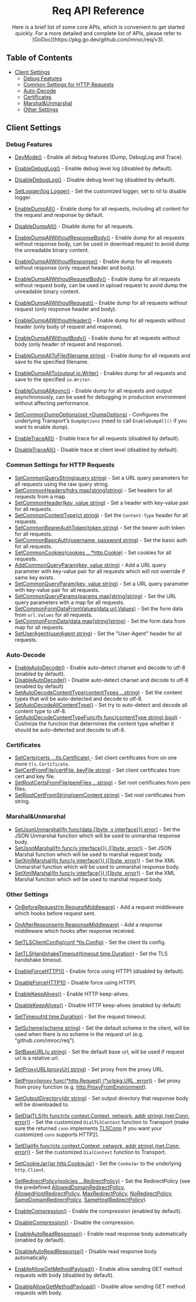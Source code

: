 <p align="center">
    <h1 align="center">Req API Reference </h1>
    <p align="center">Here is a brief list of some core APIs, which is convenient to get started quickly. For a more detailed and complete list of APIs, please refer to [GoDoc](https://pkg.go.dev/github.com/imroc/req/v3).</p>
</p>

## Table of Contents

* [Client Settings](#Client)
  * [Debug Features](#Debug)
  * [Common Settings for HTTP Requests](#Common)
  * [Auto-Decode](#Decode)
  * [Certificates](#Certs)
  * [Marshal&Unmarshal](#Marshal)
  * [Other Settings](#Other)

## <a name="Client">Client Settings</a>

### <a name="Debug">Debug Features</a>

* [DevMode()](https://pkg.go.dev/github.com/imroc/req/v3#Client.DevMode) - Enable all debug features (Dump, DebugLog and Trace).

* [EnableDebugLog()](https://pkg.go.dev/github.com/imroc/req/v3#Client.EnableDebugLog) - Enable debug level log (disabled by default).
* [DisableDebugLog()](https://pkg.go.dev/github.com/imroc/req/v3#Client.DisableDebugLog) - Disable debug level log (disabled by default).
* [SetLogger(log Logger)](https://pkg.go.dev/github.com/imroc/req/v3#Client.SetLogger) - Set the customized logger, set to nil to disable logger.

* [EnableDumpAll()](https://pkg.go.dev/github.com/imroc/req/v3#Client.EnableDumpAll) - Enable dump for all requests, including all content for the request and response by default.
* [DisableDumpAll()](https://pkg.go.dev/github.com/imroc/req/v3#Client.DisableDumpAll) - Disable dump for all requests.
* [EnableDumpAllWithoutResponseBody()](https://pkg.go.dev/github.com/imroc/req/v3#Client.EnableDumpAllWithoutResponseBody) - Enable dump for all requests without response body, can be used in download request to avoid dump the unreadable binary content.
* [EnableDumpAllWithoutResponse()](https://pkg.go.dev/github.com/imroc/req/v3#Client.EnableDumpAllWithoutResponse) - Enable dump for all requests without response (only request header and body).
* [EnableDumpAllWithoutRequestBody()](https://pkg.go.dev/github.com/imroc/req/v3#Client.EnableDumpAllWithoutRequestBody) - Enable dump for all requests without request body, can be used in upload request to avoid dump the unreadable binary content.
* [EnableDumpAllWithoutRequest()](https://pkg.go.dev/github.com/imroc/req/v3#Client.EnableDumpAllWithoutRequest) - Enable dump for all requests without request (only response header and body).
* [EnableDumpAllWithoutHeader()](https://pkg.go.dev/github.com/imroc/req/v3#Client.EnableDumpAllWithoutHeader) - Enable dump for all requests without header (only body of request and response).
* [EnableDumpAllWithoutBody()](https://pkg.go.dev/github.com/imroc/req/v3#Client.EnableDumpAllWithoutBody) - Enable dump for all requests without body (only header of request and response).
* [EnableDumpAllToFile(filename string)](https://pkg.go.dev/github.com/imroc/req/v3#Client.EnableDumpAllToFile) - Enable dump for all requests and save to the specified filename.
* [EnableDumpAllTo(output io.Writer)](https://pkg.go.dev/github.com/imroc/req/v3#Client.EnableDumpAllTo) - Enables dump for all requests and save to the specified `io.Writer`.
* [EnableDumpAllAsync()](https://pkg.go.dev/github.com/imroc/req/v3#Client.EnableDumpAllAsync) - Enable dump for all requests and output asynchronously, can be used for debugging in production environment without affecting performance.
* [SetCommonDumpOptions(opt *DumpOptions)](https://pkg.go.dev/github.com/imroc/req/v3#Client.SetCommonDumpOptions) -  Configures the underlying Transport's `DumpOptions` (need to call `EnableDumpAll()` if you want to enable dump).

* [EnableTraceAll()](https://pkg.go.dev/github.com/imroc/req/v3#Client.EnableTraceAll) - Enable trace for all requests (disabled by default).
* [DisableTraceAll()](https://pkg.go.dev/github.com/imroc/req/v3#Client.DisableTraceAll) - Disable trace at client level (disabled by default).

### <a name="Common">Common Settings for HTTP Requests</a>

* [SetCommonQueryString(query string)](https://pkg.go.dev/github.com/imroc/req/v3#Client.SetCommonQueryString) - Set a URL query parameters for all requests using the raw query string.
* [SetCommonHeaders(hdrs map[string]string)](https://pkg.go.dev/github.com/imroc/req/v3#Client.SetCommonHeaders) - Set headers for all requests from a map.
* [SetCommonHeader(key, value string)](https://pkg.go.dev/github.com/imroc/req/v3#Client.SetCommonHeader) - Set a header with key-value pair for all requests.
* [SetCommonContentType(ct string)](https://pkg.go.dev/github.com/imroc/req/v3#Client.SetCommonContentType) - Set the `Content-Type` header for all requests.
* [SetCommonBearerAuthToken(token string)](https://pkg.go.dev/github.com/imroc/req/v3#Client.SetCommonBearerAuthToken) - Set the bearer auth token for all requests.
* [SetCommonBasicAuth(username, password string)](https://pkg.go.dev/github.com/imroc/req/v3#Client.SetCommonBasicAuth) - Set the basic auth for all requests.
* [SetCommonCookies(cookies ...*http.Cookie)](https://pkg.go.dev/github.com/imroc/req/v3#Client.SetCommonCookies) - Set cookies for all requests.
* [AddCommonQueryParam(key, value string)](https://pkg.go.dev/github.com/imroc/req/v3#Client.AddCommonQueryParam) - Add a URL query parameter with key-value pair for all requests which will not override if same key exists.
* [SetCommonQueryParam(key, value string)](https://pkg.go.dev/github.com/imroc/req/v3#Client.SetCommonQueryParam) - Set a URL query parameter with key-value pair for all requests.
* [SetCommonQueryParams(params map[string]string)](https://pkg.go.dev/github.com/imroc/req/v3#Client.SetCommonQueryParams) - Set the URL query parameters with a map for all requests.
* [SetCommonFormDataFromValues(data url.Values)](https://pkg.go.dev/github.com/imroc/req/v3#Client.SetCommonFormDataFromValues) - Set the form data from `url.Values` for all requests.
* [SetCommonFormData(data map[string]string)](https://pkg.go.dev/github.com/imroc/req/v3#Client.SetCommonFormData) - Set the form data from map for all requests.
* [SetUserAgent(userAgent string)](https://pkg.go.dev/github.com/imroc/req/v3#Client.SetUserAgent) - Set the "User-Agent" header for all requests.

### <a name="Decode">Auto-Decode</a>

* [EnableAutoDecode()](https://pkg.go.dev/github.com/imroc/req/v3#Client.EnableAutoDecode) - Enable auto-detect charset and decode to utf-8 (enabled by default).
* [DisableAutoDecode()](https://pkg.go.dev/github.com/imroc/req/v3#Client.DisableAutoDecode) - Disable auto-detect charset and decode to utf-8 (enabled by default)
* [SetAutoDecodeContentType(contentTypes ...string)](https://pkg.go.dev/github.com/imroc/req/v3#Client.SetAutoDecodeContentType) - Set the content types that will be auto-detected and decode to utf-8.
* [SetAutoDecodeAllContentType()](https://pkg.go.dev/github.com/imroc/req/v3#Client.SetAutoDecodeAllContentType) - Set try to auto-detect and decode all content type to utf-8.
* [SetAutoDecodeContentTypeFunc(fn func(contentType string) bool)](https://pkg.go.dev/github.com/imroc/req/v3#Client.SetAutoDecodeContentTypeFunc) - Custmize the function that determines the content type whether it should be auto-detected and decode to utf-8.

### <a name="Certs">Certificates</a>

* [SetCerts(certs ...tls.Certificate) ](https://pkg.go.dev/github.com/imroc/req/v3#Client.SetCerts) - Set client certificates from on one more `tls.Certificate`.
* [SetCertFromFile(certFile, keyFile string)](https://pkg.go.dev/github.com/imroc/req/v3#Client.SetCertFromFile) - Set client certificates from cert and key file.
* [SetRootCertsFromFile(pemFiles ...string)](https://pkg.go.dev/github.com/imroc/req/v3#Client.SetRootCertsFromFile) - Set root certificates from pem files.
* [SetRootCertFromString(pemContent string)](https://pkg.go.dev/github.com/imroc/req/v3#Client.SetRootCertFromString) - Set root certificates from string.

### <a name="Marshal">Marshal&Unmarshal</a>

* [SetJsonUnmarshal(fn func(data []byte, v interface{}) error)](https://pkg.go.dev/github.com/imroc/req/v3#Client.SetJsonUnmarshal) - Set the JSON Unmarshal function which will be used to unmarshal response body.
* [SetJsonMarshal(fn func(v interface{}) ([]byte, error))](https://pkg.go.dev/github.com/imroc/req/v3#Client.SetJsonMarshal) - Set JSON Marshal function which will be used to marshal request body.
* [SetXmlMarshal(fn func(v interface{}) ([]byte, error))](https://pkg.go.dev/github.com/imroc/req/v3#SetXmlUnmarshal) - Set the XML Unmarshal function which will be used to unmarshal response body.
* [SetXmlMarshal(fn func(v interface{}) ([]byte, error))](https://pkg.go.dev/github.com/imroc/req/v3#Client.SetXmlMarshal) - Set the XML Marshal function which will be used to marshal request body.

### <a name="Other">Other Settings</a>

* [OnBeforeRequest(m RequestMiddleware)](https://pkg.go.dev/github.com/imroc/req/v3#Client.OnBeforeRequest) - Add a request middleware which hooks before request sent.
* [OnAfterResponse(m ResponseMiddleware)](https://pkg.go.dev/github.com/imroc/req/v3#Client.OnAfterResponse) - Add a response middleware which hooks after response received.

* [SetTLSClientConfig(conf *tls.Config)](https://pkg.go.dev/github.com/imroc/req/v3#Client.SetTLSClientConfig) - Set the client tls config.
* [SetTLSHandshakeTimeout(timeout time.Duration)](https://pkg.go.dev/github.com/imroc/req/v3#Client.SetTLSHandshakeTimeout) - Set the TLS handshake timeout.

* [EnableForceHTTP1()](https://pkg.go.dev/github.com/imroc/req/v3#Client.EnableForceHTTP1) - Enable force using HTTP1 (disabled by default).
* [DisableForceHTTP1()](https://pkg.go.dev/github.com/imroc/req/v3#Client.DisableForceHTTP1) - Disable force using HTTP1.

* [EnableKeepAlives()](EnableKeepAlives()) - Enable HTTP keep-alives.
* [DisableKeepAlives()](https://pkg.go.dev/github.com/imroc/req/v3#Client.DisableKeepAlives) - Disable HTTP keep-alives (enabled by default)

* [SetTimeout(d time.Duration)](https://pkg.go.dev/github.com/imroc/req/v3#Client.SetTimeout) - Set the request timeout.

* [SetScheme(scheme string)](https://pkg.go.dev/github.com/imroc/req/v3#Client.SetScheme) - Set the default scheme in the client, will be used when there is no scheme in the request url (e.g. "github.com/imroc/req").
* [SetBaseURL(u string)](https://pkg.go.dev/github.com/imroc/req/v3#Client.SetBaseURL) - Set the default base url, will be used if request url is a relative url.

* [SetProxyURL(proxyUrl string)](https://pkg.go.dev/github.com/imroc/req/v3#Client.SetProxyURL) - Set proxy from the proxy URL.
* [SetProxy(proxy func(*http.Request) (*urlpkg.URL, error))](https://pkg.go.dev/github.com/imroc/req/v3#Client.SetProxy) - Set proxy from proxy function (e.g. [http.ProxyFromEnvironment](https://pkg.go.dev/net/http@go1.17.6#ProxyFromEnvironment)).

* [SetOutputDirectory(dir string)](https://pkg.go.dev/github.com/imroc/req/v3#Client.SetOutputDirectory) - Set output directory that response body will be downloaded to.

* [SetDialTLS(fn func(ctx context.Context, network, addr string) (net.Conn, error))](https://pkg.go.dev/github.com/imroc/req/v3#Client.SetDialTLS) - Set the customized `DialTLSContext` function to Transport (make sure the returned `conn` implements [TLSConn](https://pkg.go.dev/github.com/imroc/req/v3#TLSConn) if you want your customized `conn` supports HTTP2).
* [SetDial(fn func(ctx context.Context, network, addr string) (net.Conn, error))](https://pkg.go.dev/github.com/imroc/req/v3#Client.SetDial) - Set the customized `DialContext` function to Transport.

* [SetCookieJar(jar http.CookieJar)](https://pkg.go.dev/github.com/imroc/req/v3#Client.SetCookieJar) - Set the `CookeJar` to the underlying `http.Client`.

* [SetRedirectPolicy(policies ...RedirectPolicy)](https://pkg.go.dev/github.com/imroc/req/v3#Client.SetRedirectPolicy) - Set the RedirectPolicy (see the predefined [AllowedDomainRedirectPolicy](https://pkg.go.dev/github.com/imroc/req/v3#AllowedDomainRedirectPolicy), [AllowedHostRedirectPolicy](https://pkg.go.dev/github.com/imroc/req/v3#AllowedHostRedirectPolicy), [MaxRedirectPolicy](https://pkg.go.dev/github.com/imroc/req/v3#MaxRedirectPolicy), [NoRedirectPolicy](https://pkg.go.dev/github.com/imroc/req/v3#NoRedirectPolicy), [SameDomainRedirectPolicy](https://pkg.go.dev/github.com/imroc/req/v3#SameDomainRedirectPolicy), [SameHostRedirectPolicy](https://pkg.go.dev/github.com/imroc/req/v3#SameDomainRedirectPolicy)).

* [EnableCompression()](https://pkg.go.dev/github.com/imroc/req/v3#Client.EnableCompression) - Enable the compression (enabled by default).
* [DisableCompression()](https://pkg.go.dev/github.com/imroc/req/v3#Client.DisableCompression) - Disable the compression.

* [EnableAutoReadResponse()](https://pkg.go.dev/github.com/imroc/req/v3#Client.EnableAutoReadResponse) - Enable read response body automatically (enabled by default).
* [DisableAutoReadResponse()](https://pkg.go.dev/github.com/imroc/req/v3#Client.DisableAutoReadResponse) - Disable read response body automatically.

* [EnableAllowGetMethodPayload()](https://pkg.go.dev/github.com/imroc/req/v3#Client.EnableAllowGetMethodPayload) - Enable allow sending GET method requests with body (disabled by default). 
* [DisableAllowGetMethodPayload()](https://pkg.go.dev/github.com/imroc/req/v3#Client.DisableAllowGetMethodPayload) - Disable allow sending GET method requests with body.